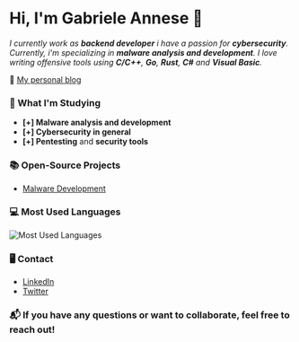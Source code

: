# Hi, I'm Gabriele Annese 👋

*I currently work as **backend developer** i have a passion for **cybersecurity**. Currently, i'm specializing in **malware analysis and development**. I love writing offensive tools using **C/C++**, **Go**, **Rust**, **C#** and **Visual Basic**.*

👹 [My personal blog](https://www.malware-ops.com/)

### 🧠 What I'm Studying
- **[+] Malware analysis and development**
- **[+] Cybersecurity in general**
- **[+] Pentesting** and **security tools**

### 📚 Open-Source Projects
- [Malware Development](https://github.com/gabriele-annese/Malware-Development)

### 💻 Most Used Languages
![Most Used Languages](https://github-readme-stats.vercel.app/api/top-langs/?username=gabriele-annese&layout=compact&theme=radical)

### 🖥️ Contact
- [LinkedIn](https://www.linkedin.com/in/gabriele-annese/)
- [Twitter](https://x.com/SystemError667)

### 📬 If you have any questions or want to collaborate, feel free to reach out!
